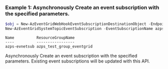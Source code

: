 ### Example 1: Asynchronously Create an event subscription with the specified parameters.
```powershell
$obj = New-AzEventGridWebHookEventSubscriptionDestinationObject -EndpointUrl "https://azpsweb.azurewebsites.net"
New-AzEventGridSystemTopicEventSubscription -EventSubscriptionName azps-evnetsub -ResourceGroupName azps_test_group_eventgrid -SystemTopicName azps-systopic -FilterIsSubjectCaseSensitive:$false -FilterSubjectBeginsWith "ExamplePrefix" -FilterSubjectEndsWith "ExampleSuffix" -Destination $obj
```

```output
Name          ResourceGroupName
----          -----------------
azps-evnetsub azps_test_group_eventgrid
```

Asynchronously Create an event subscription with the specified parameters.
Existing event subscriptions will be updated with this API.